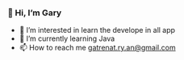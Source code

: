 ### 👋 Hi, I’m Gary
- 👀 I’m interested in learn the develope in all app
- 🌱 I’m currently learning Java
- 📫 How to reach me gatrenat.ry.an@gmail.com


<!---
Ry-An98/Ry-An98 is a ✨ special ✨ repository because its `README.md` (this file) appears on your GitHub profile.
You can click the Preview link to take a look at your changes.
--->
